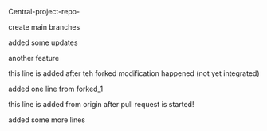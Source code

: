 Central-project-repo-

create main branches

added some updates

another feature


this line is added after teh forked modification happened (not yet integrated)


added one line from forked_1

this line is added from origin after pull request is started!

added some more lines

